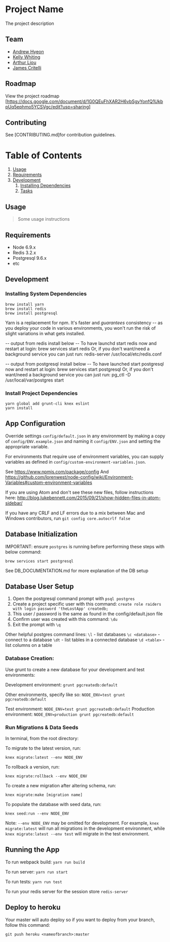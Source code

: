 # Project Name

The project description

## Team

- [Andrew Hyeon](https://github.com/dshyeon)
- [Kelly Whiting](https://github.com/whithang)
- [Arthur Liou](https://github.com/artliou)
- [James Critelli](https://github.com/jmaxc6)

## Roadmap

View the project roadmap [https://docs.google.com/document/d/1G0QEuFhXAR2H6vbSgyYonfQ1UkbpUq5ephmo5YCSVgc/edit?usp=sharing]

## Contributing

See [CONTRIBUTING.md]for contribution guidelines.

# Table of Contents

1. [Usage](#Usage)
1. [Requirements](#requirements)
1. [Development](#development)
    1. [Installing Dependencies](#installing-dependencies)
    1. [Tasks](#tasks)

## Usage

> Some usage instructions

## Requirements

- Node 6.9.x
- Redis 3.2.x
- Postgresql 9.6.x
- etc

## Development

### Installing System Dependencies

```
brew install yarn
brew install redis
brew install postgresql
```

Yarn is a replacement for npm. It's faster and *guarantees* consistency -- as you deploy your code in various environments, you won't run the risk of slight variations in what gets installed.

-- output from redis install below --
To have launchd start redis now and restart at login:
  brew services start redis
Or, if you don't want/need a background service you can just run:
  redis-server /usr/local/etc/redis.conf

-- output from postgresql install below --
To have launched start postgresql now and restart at login:
  brew services start postgresql
Or, if you don't want/need a background service you can just run:
  pg_ctl -D /usr/local/var/postgres start

### Install Project Dependencies

```
yarn global add grunt-cli knex eslint
yarn install
```

## App Configuration

Override settings `config/default.json` in any environment by making a copy of `config/ENV.example.json` and naming it `config/ENV.json` and setting the appropriate variable.

For environments that require use of environment variables, you can supply variables as defined in `config/custom-environment-variables.json`.

See https://www.npmjs.com/package/config
And https://github.com/lorenwest/node-config/wiki/Environment-Variables#custom-environment-variables

If you are using Atom and don't see these new files, follow instructions here:
http://blog.lukebennett.com/2015/09/21/show-hidden-files-in-atom-sidebar/

If you have any CRLF and LF errors due to a mix between Mac and Windows contributors, run `git config core.autocrlf false`

## Database Initialization

IMPORTANT: ensure `postgres` is running before performing these steps with below command:

`brew services start postgresql`

See DB_DOCUMENTATION.md for more explanation of the DB setup

## Database User Setup

1. Open the postgresql command prompt with `psql postgres`
2. Create a project specific user with this command:
`create role raiders with login password 'theLostApp' createdb;`
3. This user / password is the same as found in the config/default.json file
4. Confirm user was created with this command:
`\du`
5. Exit the prompt with `\q`

Other helpful postgres command lines:
`\l` - list databases
`\c <database>` - connect to a database
`\dt` - list tables in a connected database
`\d <table>` - list columns on a table

### Database Creation:

Use grunt to create a new database for your development and test environments:

Development environment: `grunt pgcreatedb:default`

Other environments, specify like so: `NODE_ENV=test grunt pgcreatedb:default`

Test environment: `NODE_ENV=test grunt pgcreatedb:default`
Production environment: `NODE_ENV=production grunt pgcreatedb:default`

### Run Migrations & Data Seeds

In terminal, from the root directory:

To migrate to the latest version, run:

`knex migrate:latest --env NODE_ENV`

To rollback a version, run:

`knex migrate:rollback --env NODE_ENV`

To create a new migration after altering schema, run:

`knex migrate:make [migration name]`

To populate the database with seed data, run:

`knex seed:run --env NODE_ENV`

Note: `--env NODE_ENV` may be omitted for development. For example, `knex migrate:latest` will run all migrations in the development environment, while `knex migrate:latest --env test` will migrate in the test environment.

## Running the App

To run webpack build: `yarn run build`

To run server: `yarn run start`

To run tests: `yarn run test`

To run your redis server for the session store `redis-server`

## Deploy to heroku

Your master will auto deploy so if you want to deploy from your branch, follow this command:

`git push heroku <nameofbranch>:master`
